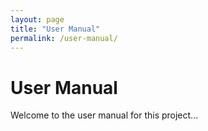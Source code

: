```yaml
---
layout: page
title: "User Manual"
permalink: /user-manual/
---
```


# User Manual

Welcome to the user manual for this project...